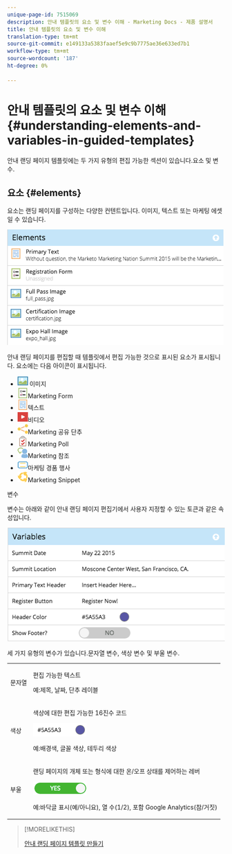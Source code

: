 ```yaml
---
unique-page-id: 7515069
description: 안내 템플릿의 요소 및 변수 이해 - Marketing Docs - 제품 설명서
title: 안내 템플릿의 요소 및 변수 이해
translation-type: tm+mt
source-git-commit: e149133a5383faaef5e9c9b7775ae36e633ed7b1
workflow-type: tm+mt
source-wordcount: '187'
ht-degree: 0%

---
```



# 안내 템플릿의 요소 및 변수 이해 {#understanding-elements-and-variables-in-guided-templates}

안내 랜딩 페이지 템플릿에는 두 가지 유형의 편집 가능한 섹션이 있습니다.요소 및 변수.

## 요소  {#elements}

요소는 랜딩 페이지를 구성하는 다양한 컨텐트입니다. 이미지, 텍스트 또는 마케팅 에셋일 수 있습니다.

![](assets/image2015-5-20-14-3a57-3a55.png)

안내 랜딩 페이지를 편집할 때 템플릿에서 편집 가능한 것으로 표시된 요소가 표시됩니다. 요소에는 다음 아이콘이 표시됩니다.

* ![—](assets/image2015-5-20-12-3a30-3a48.png) 이미지
* ![—](assets/image2015-5-20-12-3a31-3a33.png)Marketing Form
* ![—](assets/image2015-5-20-12-3a41-3a21.png)텍스트
* ![—](assets/image2015-5-20-12-3a42-3a47.png)비디오
* ![—](assets/image2015-5-20-12-3a44-3a17.png)Marketing 공유 단추
* ![—](assets/image2015-5-20-12-3a43-3a21.png)Marketing Poll
* ![—](assets/image2015-5-20-12-3a43-3a2.png)Marketing 참조
* ![—](assets/image2015-5-20-12-3a44-3a40.png)마케팅 경품 행사
* ![—](assets/image2015-5-20-12-3a47-3a45.png)Marketing Snippet

변수

변수는 아래와 같이 안내 랜딩 페이지 편집기에서 사용자 지정할 수 있는 토큰과 같은 속성입니다.

![](assets/image2015-5-20-15-3a0-3a2.png)

세 가지 유형의 변수가 있습니다.문자열 변수, 색상 변수 및 부울 변수.

<table> 
 <tbody> 
  <tr> 
   <td>문자열</td> 
   <td><p>편집 가능한 텍스트</p><p>예:제목, 날짜, 단추 레이블</p></td> 
  </tr> 
  <tr> 
   <td>색상</td> 
   <td><p>색상에 대한 편집 가능한 16진수 코드</p><p><img alt="--" src="assets/image2015-5-20-13-3a14-3a57.png" data-linked-resource-id="7515092" data-linked-resource-type="attachment" data-base-url="https://docs.marketo.com" data-linked-resource-container-id="7515069" title="--"></p><p>예:배경색, 글꼴 색상, 테두리 색상</p></td> 
  </tr> 
  <tr> 
   <td>부울</td> 
   <td><p>랜딩 페이지의 개체 또는 형식에 대한 온/오프 상태를 제어하는 레버</p><p><img alt="--" src="assets/image2015-5-20-13-3a14-3a25.png" data-linked-resource-id="7515091" data-linked-resource-type="attachment" data-base-url="https://docs.marketo.com" data-linked-resource-container-id="7515069" title="--"></p><p>예:바닥글 표시(예/아니요), 열 수(1/2), 포함 Google Analytics(참/거짓)</p></td> 
  </tr> 
 </tbody> 
</table>

>[!MORELIKETHIS]
>
>[안내 랜딩 페이지 템플릿 만들기](create-a-guided-landing-page-template.md)

